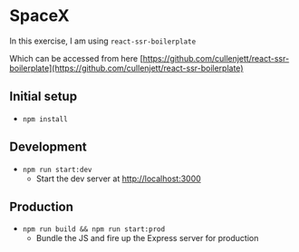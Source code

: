 # SpaceX

In this exercise, I am using `react-ssr-boilerplate`

Which can be accessed from here [https://github.com/cullenjett/react-ssr-boilerplate](https://github.com/cullenjett/react-ssr-boilerplate)

## Initial setup

- `npm install`

## Development

- `npm run start:dev`
  - Start the dev server at [http://localhost:3000](http://localhost:3000)

## Production

- `npm run build && npm run start:prod`
  - Bundle the JS and fire up the Express server for production
